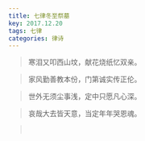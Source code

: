 ```yaml
---
title: 七律冬至祭墓
key: 2017.12.20
tags: 七律
categories: 律诗
---
```


<blockquote class="blockquote-center">寒泪又叩西山坟，献花烧纸忆双亲。
</blockquote>
<blockquote class="blockquote-center">家风勤善教本份，门第诚实传正伦。
</blockquote>
<blockquote class="blockquote-center">世外无须尘事浅，定中只愿凡心深。
</blockquote>
<blockquote class="blockquote-center">哀哉大去皆天意，当定年年哭恩魂。
</blockquote>
<blockquote class="blockquote-center"></br>
</blockquote>
